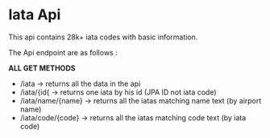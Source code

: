 # Iata Api

This api contains 28k+ iata codes with basic information.

The Api endpoint are as follows : 

**ALL GET METHODS**

- /iata -> returns all the data in the api
- /iata/{id{ -> returns one iata by his id (JPA ID not iata code)
- /iata/name/{name} -> returns all the iatas matching name text (by airport name)
- /iata/code/{code} -> returns all the iatas matching code text (by iata code)

